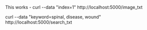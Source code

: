 This works - curl --data "index=1" http://localhost:5000/image_txt

curl --data "keyword=spinal, disease, wound" http://localhost:5000/search_txt